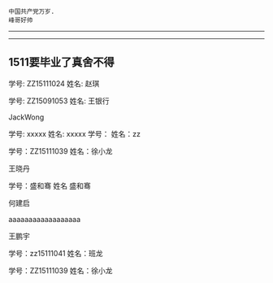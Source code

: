 
```
中国共产党万岁.
峰哥好帅
```
***
***
## 1511要毕业了真舍不得

学号: ZZ15111024 姓名: 赵琪

学号: ZZ15091053 姓名: 王银行

JackWong

学号: xxxxx 姓名: xxxxx
学号： 姓名：zz


学号：ZZ15111039  姓名：徐小龙

王晓丹


学号：盛和骞  姓名 盛和骞


何建启

aaaaaaaaaaaaaaaaaa

王鹏宇

学号：zz15111041 姓名：班龙

学号：ZZ15111039  姓名：徐小龙
